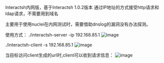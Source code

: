 Interactsh内网版，基于Interactsh 1.0.2版本
 通过IP地址的方式接受http请求和ldap请求，不需要用到域名
 
 主要用于使用nuclei在内网测试时，需要借助dnslog的漏洞没有办法探测。
 
 使用方式：
 ./interactsh-server -ip 192.168.85.1
![image](https://user-images.githubusercontent.com/52018740/167871274-e35cb9fc-290d-46a5-9a26-8a3a784a55ea.png)

 ./interactsh-client -s 192.168.85.1
 ![image](https://user-images.githubusercontent.com/52018740/167871158-f50c65df-caba-40d0-ad58-afe83f16543f.png)
 
 当目标访问client生成的url时,client可以收到请求信息：
 ![image](https://user-images.githubusercontent.com/52018740/167872141-83013a6e-64b1-44f7-8f47-56eaafc7dadf.png)

